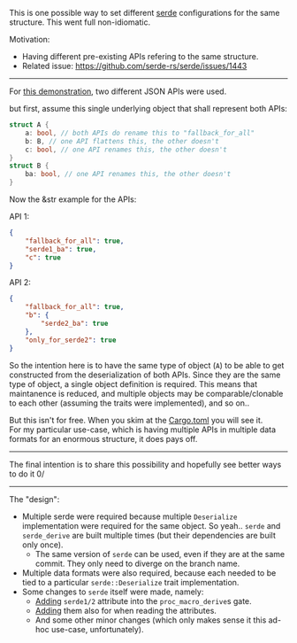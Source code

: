 This is one possible way to set different [serde](https://github.com/serde-rs/serde) configurations for the same structure. This went full non-idiomatic.

Motivation:

- Having different pre-existing APIs refering to the same structure.
- Related issue: https://github.com/serde-rs/serde/issues/1443

---

For [this demonstration](src/lib.rs), two different JSON APIs were used.

but first, assume this single underlying object that shall represent both APIs:

```rust
struct A {
    a: bool, // both APIs do rename this to "fallback_for_all"
    b: B, // one API flattens this, the other doesn't
    c: bool, // one API renames this, the other doesn't
}
struct B {
    ba: bool, // one API renames this, the other doesn't
}
```

Now the &str example for the APIs:

API 1:
```json
{
    "fallback_for_all": true,
    "serde1_ba": true,
    "c": true
}
```

API 2:
```json
{
    "fallback_for_all": true,
    "b": {
        "serde2_ba": true
    },
    "only_for_serde2": true
}
```

So the intention here is to have the same type of object (`A`) to be able to get constructed from the deserialization of both APIs. Since they are the same type of object, a single object definition is required. This means that maintanence is reduced, and multiple objects may be comparable/clonable to each other (assuming the traits were implemented), and so on..

But this isn't for free. When you skim at the [Cargo.toml](Cargo.toml) you will see it.  
For my particular use-case, which is having multiple APIs in multiple data formats for an enormous structure, it does pays off.

---

The final intention is to share this possibility and hopefully see better ways to do it 0/

---

The "design":

- Multiple serde were required because multiple `Deserialize` implementation were required for the same object. So yeah.. `serde` and `serde_derive` are built multiple times (but their dependencies are built only once).
    - The same version of `serde` can be used, even if they are at the same commit. They only need to diverge on the branch name.
- Multiple data formats were also required, because each needed to be tied to a particular `serde::Deserialize` trait implementation.
- Some changes to `serde` itself were made, namely:
    - [Adding](https://github.com/swfsql/serde/blob/c183625898a329b5bfd2c3cb8a18f3010adb9aeb/serde_derive/src/lib.rs#L81) `serde1/2` attribute into the `proc_macro_derive`s gate. 
    - [Adding](https://github.com/swfsql/serde/blob/c183625898a329b5bfd2c3cb8a18f3010adb9aeb/serde_derive/src/internals/symbol.rs#L26) them also for when reading the attributes.
    - And some other minor changes (which only makes sense it this ad-hoc use-case, unfortunately).
